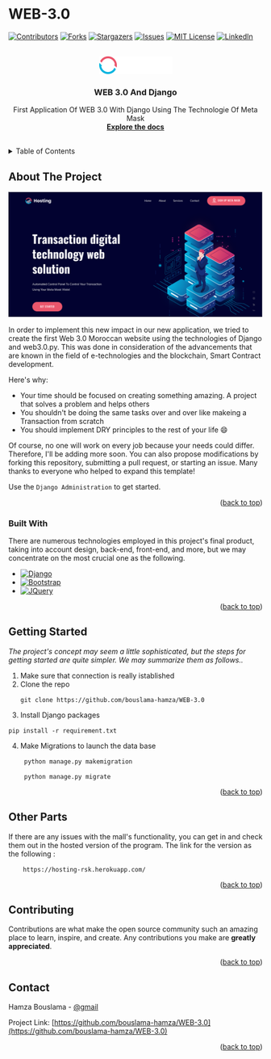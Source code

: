 # WEB-3.0
<a name="readme-top"></a>
[![Contributors][contributors-shield]][contributors-url]
[![Forks][forks-shield]][forks-url]
[![Stargazers][stars-shield]][stars-url]
[![Issues][issues-shield]][issues-url]
[![MIT License][license-shield]][license-url]
[![LinkedIn][linkedin-shield]][linkedin-url]

<!-- logo-->
<br />
<div align="center">
  <a href="https://github.com/othneildrew/Best-README-Template">
    <img src="/staticfiles/assets/img/logo/logo.png" alt="Logo">
  </a>

  <h3 align="center">WEB 3.0 And Django</h3>

  <p align="center">
    First Application Of WEB 3.0 With Django Using The Technologie Of Meta Mask
    <br />
    <a href="https://github.com/bouslama-hamza"><strong>Explore the docs</strong></a>
    <br />
    <br />
  </p>
</div>

<!-- TABLE OF CONTENTS -->
<details>
  <summary>Table of Contents</summary>
  <ol>
    <li>
      <a href="#about-the-project">About The Project</a>
      <ul>
        <li><a href="#built-with">Built With</a></li>
      </ul>
    </li>
    <li>
      <a href="#getting-started">Getting Started</a>
      <ul>
        <li><a href="#prerequisites">Prerequisites</a></li>
        <li><a href="#installation">Installation</a></li>
      </ul>
    </li>
    <li><a href="#usage">Usage</a></li>
    <li><a href="#roadmap">Roadmap</a></li>
    <li><a href="#contributing">Contributing</a></li>
    <li><a href="#license">License</a></li>
    <li><a href="#contact">Contact</a></li>
    <li><a href="#acknowledgments">Acknowledgments</a></li>
  </ol>
</details>

<!-- ABOUT THE PROJECT -->
## About The Project

![Product Name Screen Shot][product-screenshot]

In order to implement this new impact in our new application, we tried to create the first Web 3.0 Moroccan website using the technologies of Django and web3.0.py. This was done in consideration of the advancements that are known in the field of e-technologies and the blockchain, Smart Contract development.

Here's why:
* Your time should be focused on creating something amazing. A project that solves a problem and helps others
* You shouldn't be doing the same tasks over and over like makeing a Transaction from scratch
* You should implement DRY principles to the rest of your life :smile:

Of course, no one will work on every job because your needs could differ. Therefore, I'll be adding more soon. You can also propose modifications by forking this repository, submitting a pull request, or starting an issue. Many thanks to everyone who helped to expand this template!

Use the `Django Administration` to get started.

<p align="right">(<a href="#readme-top">back to top</a>)</p>


<!--  BUILT WITH -->
### Built With

There are numerous technologies employed in this project's final product, taking into account design, back-end, front-end, and more, but we may concentrate on the most crucial one as the following.

* [![Django][Django.com]][Django-url]
* [![Bootstrap][Bootstrap.com]][Bootstrap-url]
* [![JQuery][JQuery.com]][JQuery-url]

<p align="right">(<a href="#readme-top">back to top</a>)</p>


<!-- GETTING STARTED -->
## Getting Started

_The project's concept may seem a little sophisticated, but the steps for getting started are quite simpler. We may summarize them as follows.._

1. Make sure that connection is really istablished
2. Clone the repo
   ```
   git clone https://github.com/bouslama-hamza/WEB-3.0
   ```
3. Install Django packages
  ```
  pip install -r requirement.txt
  ```
4. Make Migrations to launch the data base
   ```
    python manage.py makemigration
   ``` 
   ```
    python manage.py migrate
   ```

<p align="right">(<a href="#readme-top">back to top</a>)</p>


<!-- USAGE EXAMPLES -->
## Other Parts

If there are any issues with the mall's functionality, you can get in and check them out in the hosted version of the program.
The link for the version as the following :

```
    https://hosting-rsk.herokuapp.com/
   ```
<p align="right">(<a href="#readme-top">back to top</a>)</p>


<!-- CONTRIBUTING -->
## Contributing

Contributions are what make the open source community such an amazing place to learn, inspire, and create. Any contributions you make are **greatly appreciated**.

<p align="right">(<a href="#readme-top">back to top</a>)</p>


<!-- CONTACT -->
## Contact

Hamza Bouslama - [@gmail](ham.bousa98@gmail.com)

Project Link: [https://github.com/bouslama-hamza/WEB-3.0](https://github.com/bouslama-hamza/WEB-3.0)

<p align="right">(<a href="#readme-top">back to top</a>)</p>

<!-- MARKDOWN LINKS & IMAGES -->
<!-- https://www.markdownguide.org/basic-syntax/#reference-style-links -->
[contributors-shield]: https://img.shields.io/github/contributors/othneildrew/Best-README-Template.svg?style=for-the-badge
[contributors-url]: https://github.com/othneildrew/Best-README-Template/graphs/contributors
[forks-shield]: https://img.shields.io/github/forks/othneildrew/Best-README-Template.svg?style=for-the-badge
[forks-url]: https://github.com/othneildrew/Best-README-Template/network/members
[stars-shield]: https://img.shields.io/github/stars/othneildrew/Best-README-Template.svg?style=for-the-badge
[stars-url]: https://github.com/othneildrew/Best-README-Template/stargazers
[issues-shield]: https://img.shields.io/github/issues/othneildrew/Best-README-Template.svg?style=for-the-badge
[issues-url]: https://github.com/othneildrew/Best-README-Template/issues
[license-shield]: https://img.shields.io/github/license/othneildrew/Best-README-Template.svg?style=for-the-badge
[license-url]: https://github.com/othneildrew/Best-README-Template/blob/master/LICENSE.txt
[linkedin-shield]: https://img.shields.io/badge/-LinkedIn-black.svg?style=for-the-badge&logo=linkedin&colorB=555
[linkedin-url]: https://linkedin.com/in/othneildrew
[product-screenshot]: /staticfiles/assets/img/template.png
[Django.com]:https://www.djangoproject.com/
[Django-url]:https://img.shields.io/badge/Django-0769AD?style=for-the-badge&logo=django&logoColor=white
[Bootstrap.com]: https://img.shields.io/badge/Bootstrap-563D7C?style=for-the-badge&logo=bootstrap&logoColor=white
[Bootstrap-url]: https://getbootstrap.com
[JQuery.com]: https://img.shields.io/badge/jQuery-0769AD?style=for-the-badge&logo=jquery&logoColor=white
[JQuery-url]: https://jquery.com 
